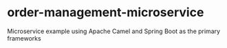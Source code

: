 # order-management-microservice
Microservice example using Apache Camel and Spring Boot as the primary frameworks
